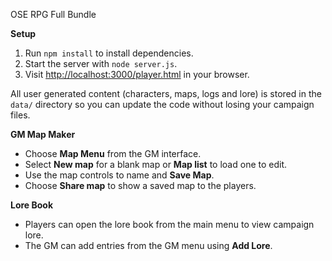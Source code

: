 OSE RPG Full Bundle

**Setup**
1. Run `npm install` to install dependencies.
2. Start the server with `node server.js`.
3. Visit [http://localhost:3000/player.html](http://localhost:3000/player.html) in your browser.

All user generated content (characters, maps, logs and lore) is stored in the
`data/` directory so you can update the code without losing your campaign files.

**GM Map Maker**
- Choose **Map Menu** from the GM interface.
- Select **New map** for a blank map or **Map list** to load one to edit.
- Use the map controls to name and **Save Map**.
- Choose **Share map** to show a saved map to the players.

**Lore Book**
- Players can open the lore book from the main menu to view campaign lore.
- The GM can add entries from the GM menu using **Add Lore**.
